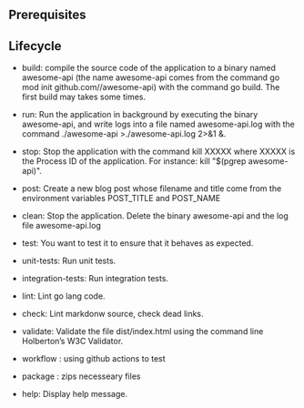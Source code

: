 ## Prerequisites

## Lifecycle

- build: compile the source code of the application to a binary named awesome-api (the name awesome-api comes from the command go mod init github.com/<your github handle>/awesome-api) with the command go build. The first build may takes some times.

- run: Run the application in background by executing the binary awesome-api, and write logs into a file named awesome-api.log with the command ./awesome-api >./awesome-api.log 2>&1 &.

- stop: Stop the application with the command kill XXXXX where XXXXX is the Process ID of the application. For instance: kill "$(pgrep awesome-api)".

- post: Create a new blog post whose filename and title come from the environment variables POST_TITLE and POST_NAME

- clean: Stop the application. Delete the binary awesome-api and the log file awesome-api.log

- test: You want to test it to ensure that it behaves as expected.

- unit-tests: Run unit tests.

- integration-tests: Run integration tests.

- lint: Lint go lang code.

- check: Lint markdonw source, check dead links.

- validate: Validate the file dist/index.html using the command line Holberton’s W3C Validator.

- workflow : using github actions to test

- package : zips necesseary files

- help: Display help message.
